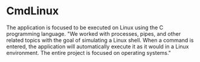 # CmdLinux
The application is focused to be executed on Linux using the C programming language.
"We worked with processes, pipes, and other related topics with the goal of simulating a Linux shell. When a command is entered, the application will automatically execute it as it would in a Linux environment. The entire project is focused on operating systems."
